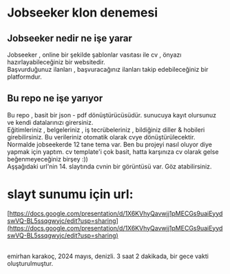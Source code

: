 # Jobseeker klon denemesi

## Jobseeker nedir ne işe yarar
Jobseeker , online bir şekilde şablonlar vasıtası ile cv , önyazı hazırlayabileceğiniz bir websitedir. <br/> Başvurduğunuz ilanları , başvuracağınız ilanları takip edebileceğiniz bir platformdur.

## Bu repo ne işe yarıyor
Bu repo , basit bir json - pdf dönüştürücüsüdür. sunucuya kayıt olursunuz ve kendi datalarınızı girersiniz.<br/> Eğitimleriniz , belgeleriniz , iş tecrübeleriniz , bildiğiniz diller & hobileri girebilirsiniz. Bu verileriniz otomatik olarak cvye dönüştürülecektir.
<br/>Normalde jobseekerde 12 tane tema var. Ben bu projeyi nasıl oluyor diye yapmak için yaptım. cv template'i çok basit, hatta karşınıza cv olarak gelse beğenmeyeceğiniz birşey :)) <br/> Aşşağıdaki url'nin 14. slaytında cvnin bir görüntüsü var. Göz atabilirsiniz.


# slayt sunumu için url:
[https://docs.google.com/presentation/d/1X6KVhyQavwjj1pMECGs9uaiEyydswVQ-BL5ssqgwyjc/edit?usp=sharing](https://docs.google.com/presentation/d/1X6KVhyQavwjj1pMECGs9uaiEyydswVQ-BL5ssqgwyjc/edit?usp=sharing)



<br/>emirhan karakoç, 2024 mayıs, denizli. 3 saat 2 dakikada, bir gece vakti oluşturulmuştur.
